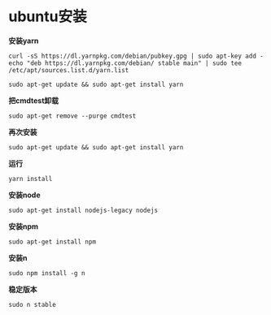 # ubuntu安装
**安装yarn**
```
curl -sS https://dl.yarnpkg.com/debian/pubkey.gpg | sudo apt-key add -
echo "deb https://dl.yarnpkg.com/debian/ stable main" | sudo tee /etc/apt/sources.list.d/yarn.list
```

```
sudo apt-get update && sudo apt-get install yarn
```

**把cmdtest卸载**

```
sudo apt-get remove --purge cmdtest
```

**再次安装**

```
sudo apt-get update && sudo apt-get install yarn
```

**运行**

```
yarn install
```

**安装node**

```
sudo apt-get install nodejs-legacy nodejs
```

**安装npm**

```
sudo apt-get install npm
```

**安装n**

```
sudo npm install -g n
```

**稳定版本**

```
sudo n stable
```
